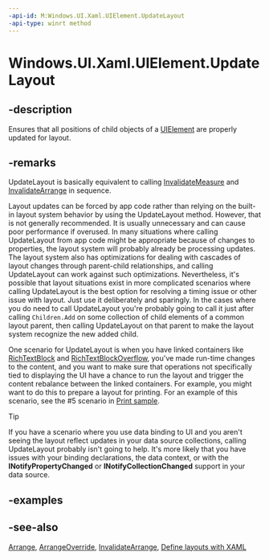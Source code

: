 ```yaml
---
-api-id: M:Windows.UI.Xaml.UIElement.UpdateLayout
-api-type: winrt method
---
```


<!-- Method syntax
public void UpdateLayout()
-->

# Windows.UI.Xaml.UIElement.UpdateLayout

## -description
Ensures that all positions of child objects of a [UIElement](uielement.md) are properly updated for layout.

## -remarks
UpdateLayout is basically equivalent to calling [InvalidateMeasure](uielement_invalidatemeasure_969784920.md) and [InvalidateArrange](uielement_invalidatearrange_2012947484.md) in sequence.

Layout updates can be forced by app code rather than relying on the built-in layout system behavior by using the UpdateLayout method. However, that is not generally recommended. It is usually unnecessary and can cause poor performance if overused. In many situations where calling UpdateLayout from app code might be appropriate because of changes to properties, the layout system will probably already be processing updates. The layout system also has optimizations for dealing with cascades of layout changes through parent-child relationships, and calling UpdateLayout can work against such optimizations. Nevertheless, it's possible that layout situations exist in more complicated scenarios where calling UpdateLayout is the best option for resolving a timing issue or other issue with layout. Just use it deliberately and sparingly. In the cases where you do need to call UpdateLayout you're probably going to call it just after calling `Children.Add` on some collection of child elements of a common layout parent, then calling UpdateLayout on that parent to make the layout system recognize the new added child.

One scenario for UpdateLayout is when you have linked containers like [RichTextBlock](../windows.ui.xaml.controls/richtextblock.md) and [RichTextBlockOverflow](../windows.ui.xaml.controls/richtextblockoverflow.md), you've made run-time changes to the content, and you want to make sure that operations not specifically tied to displaying the UI have a chance to run the layout and trigger the content rebalance between the linked containers. For example, you might want to do this to prepare a layout for printing. For an example of this scenario, see the #5 scenario in [Print sample](https://github.com/microsoft/Windows-universal-samples/tree/master/Samples/Printing).



> [!TIP]
> If you have a scenario where you use data binding to UI and you aren't seeing the layout reflect updates in your data source collections, calling UpdateLayout probably isn't going to help. It's more likely that you have issues with your binding declarations, the data context, or with the **INotifyPropertyChanged** or **INotifyCollectionChanged** support in your data source.

## -examples

## -see-also
[Arrange](uielement_arrange_958316931.md), [ArrangeOverride](frameworkelement_arrangeoverride_1795048387.md), [InvalidateArrange](uielement_invalidatearrange_2012947484.md), [Define layouts with XAML](https://docs.microsoft.com/windows/uwp/layout/layouts-with-xaml)
